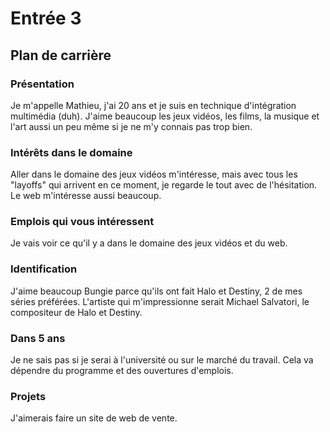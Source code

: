 # Entrée 3
## Plan de carrière

### Présentation
Je m'appelle Mathieu, j'ai 20 ans et je suis en technique d'intégration multimédia (duh). J'aime beaucoup les jeux vidéos, les films, la musique et l'art aussi un peu même si je ne m'y connais pas trop bien.

### Intérêts dans le domaine
Aller dans le domaine des jeux vidéos m'intéresse, mais avec tous les "layoffs" qui arrivent en ce moment, je regarde le tout avec de l'hésitation. Le web m'intéresse aussi beaucoup.

### Emplois qui vous intéressent
Je vais voir ce qu'il y a dans le domaine des jeux vidéos et du web.

### Identification
J'aime beaucoup Bungie parce qu'ils ont fait Halo et Destiny, 2 de mes séries préférées. L'artiste qui m'impressionne serait Michael Salvatori, le compositeur de Halo et Destiny.

### Dans 5 ans
Je ne sais pas si je serai à l'université ou sur le marché du travail. Cela va dépendre du programme et des ouvertures d'emplois.

### Projets
J'aimerais faire un site de web de vente.
